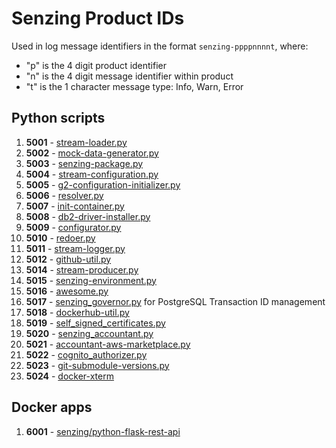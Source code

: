 # Senzing Product IDs

Used in log message identifiers in the format `senzing-ppppnnnnt`, where:

- "p" is the 4 digit product identifier
- "n" is the 4 digit message identifier within product
- "t" is the 1 character message type: Info, Warn, Error

## Python scripts

1. **5001** - [stream-loader.py](https://github.com/Senzing/stream-loader/blob/master/stream-loader.py)
1. **5002** - [mock-data-generator.py](https://github.com/Senzing/mock-data-generator/blob/master/mock-data-generator.py)
1. **5003** - [senzing-package.py](https://github.com/Senzing/senzing-package/blob/master/senzing-package.py)
1. **5004** - [stream-configuration.py](https://github.com/Senzing/stream-configuration/blob/master/stream-configuration.py)
1. **5005** - [g2-configuration-initializer.py](https://github.com/Senzing/g2-configuration-initializer/blob/master/g2-configuration-initializer.py)
1. **5006** - [resolver.py](https://github.com/Senzing/resolver/blob/master/resolver.py)
1. **5007** - [init-container.py](https://github.com/Senzing/docker-init-container/blob/master/init-container.py)
1. **5008** - [db2-driver-installer.py](https://github.com/Senzing/docker-db2-driver-installer/blob/master/db2-driver-installer.py)
1. **5009** - [configurator.py](https://github.com/Senzing/configurator/blob/master/configurator.py)
1. **5010** - [redoer.py](https://github.com/Senzing/redoer/blob/master/redoer.py)
1. **5011** - [stream-logger.py](https://github.com/Senzing/stream-logger/blob/master/stream-logger.py)
1. **5012** - [github-util.py](https://github.com/Senzing/github-util/blob/master/github-util.py)
1. **5014** - [stream-producer.py](https://github.com/Senzing/stream-producer/blob/master/stream-producer.py)
1. **5015** - [senzing-environment.py](https://github.com/Senzing/stream-producer/blob/master/senzing-environment.py)
1. **5016** - [awesome.py](https://github.com/Senzing/awesome/blob/master/awesome.py)
1. **5017** - [senzing_governor.py](https://github.com/Senzing/governor-postgresql-transaction-id/blob/master/senzing_governor.py) for PostgreSQL Transaction ID management
1. **5018** - [dockerhub-util.py](https://github.com/Senzing/dockerhub-util/blob/master/dockerhub-util.py)
1. **5019** - [self_signed_certificates.py](https://github.com/Senzing/aws-lambda-self-signed-certificates/blob/main/self_signed_certificates.py)
1. **5020** - [senzing_accountant.py](https://github.com/Senzing/accountant-aws-marketplace)
1. **5021** - [accountant-aws-marketplace.py](https://github.com/Senzing/accountant-aws-marketplace)
1. **5022** - [cognito_authorizer.py](https://github.com/Senzing/aws-lambda-cognito-authorizer/blob/main/cognito_authorizer.py)
1. **5023** - [git-submodule-versions.py](https://github.com/Senzing/g2-python/blob/main/bin/github-submodule-versions.py)
1. **5024** - [docker-xterm](https://github.com/Senzing/docker-xterm)

## Docker apps

1. **6001** - [senzing/python-flask-rest-api](https://github.com/Senzing/docker-python-flask-rest-api)
